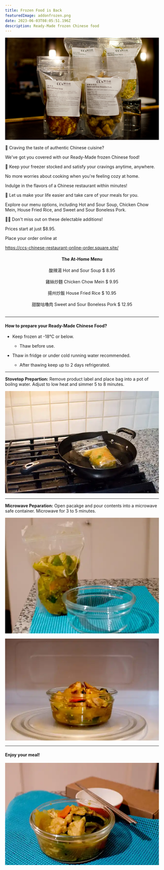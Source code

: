 ```yaml
---
title: Frozen Food is Back
featuredImage: addonfrozen.png
date: 2023-06-03T08:05:51.196Z
description: Ready-Made frozen Chinese food
---
```

![](4forzenpack2.jpg "F")

<!--StartFragment-->

🥡 Craving the taste of authentic Chinese cuisine?

We've got you covered with our Ready-Made frozen Chinese food!

🍜 Keep your freezer stocked and satisfy your cravings anytime, anywhere.

No more worries about cooking when you're feeling cozy at home.

Indulge in the flavors of a Chinese restaurant within minutes!

🌟 Let us make your life easier and take care of your meals for you.

Explore our menu options, including Hot and Sour Soup, Chicken Chow Mein, House Fried Rice, and Sweet and Sour Boneless Pork.

🍲🥢 Don't miss out on these delectable additions!

Prices start at just $8.95.

Place your order online at

https://ccs-chinese-restaurant-online-order.square.site/

<!--EndFragment-->

<div align="center">
    <h4>The At-Home Menu</h4>
    <span>酸辣湯 Hot and Sour Soup $ 8.95</span>
    <br><br>    
    <span>雞絲炒麵 Chicken Chow Mein $ 9.95</span>
    <br><br>       
    <span>揚州炒飯 House Fried Rice $ 10.95</span>
    <br><br>
    <span>甜酸咕嚕肉 Sweet and Sour Boneless Pork $ 12.95</span>
</div>
<br>

- - -

#### How to prepare your Ready-Made Chinese Food?

* Keep frozen at -18°C or below. 

  * Thaw before use. 
* Thaw in fridge or under cold running water recommended.

  * After thawing keep up to 2 days refrigerated.

- - -

**Stovetop Prepartion:** Remove product label and place bag into a pot of boilng water.  Adjust to low heat and simmer 5 to 8 minutes.

![](frozen_food_01.webp "Stovetop preparation")

- - -

**Microwave Peparation:** Open pacakge and pour contents into a microwave safe container.  Microwave for 3 to 5 minutes.

![](frozen_food_02.webp "﻿Microwave Prep, Step One")

![](frozen_food_03.webp "﻿Microwave Prep, Step Two")

- - -

#### Enjoy your meal!

![](frozen_food_04.webp "Great job! It's ready to eat!")